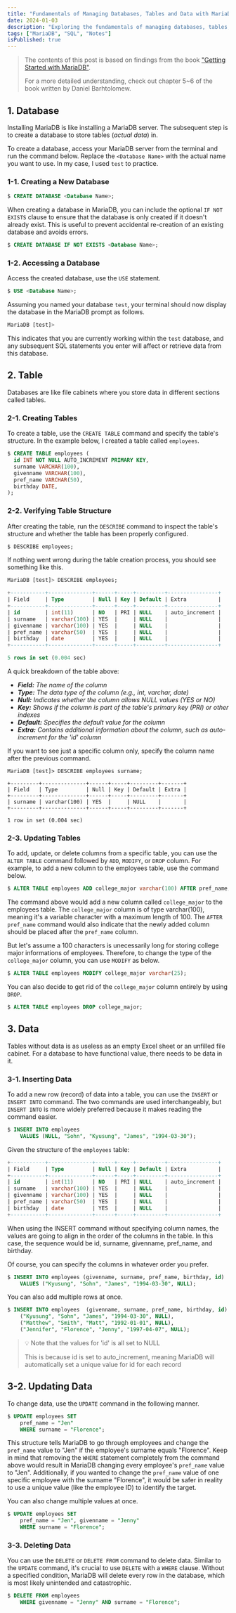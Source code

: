 ```yaml
---
title: "Fundamentals of Managing Databases, Tables and Data with MariaDB"
date: 2024-01-03
description: "Exploring the fundamentals of managing databases, tables, and data with MariaDB. Based on findings from the book 'Getter Started with MariaDB' by Daniel Bartholomew."
tags: ["MariaDB", "SQL", "Notes"]
isPublished: true
---
```


> The contents of this post is based on findings from the book ["Getting Started with MariaDB"](https://www.amazon.com/Getting-Started-MariaDB-Daniel-Bartholomew/dp/1785284126).
>
> For a more detailed understanding, check out chapter 5~6 of the book written by Daniel Barhtolomew.

## 1. Database

Installing MariaDB is like installing a MariaDB server. The subsequent step is to create a database to store tables (_actual data_) in.

To create a database, access your MariaDB server from the terminal and run the command below. Replace the `<Database Name>` with the actual name you want to use. In my case, I used `test` to practice.

### 1-1. Creating a New Database

```sql
$ CREATE DATABASE <Database Name>;
```

When creating a database in MariaDB, you can include the optional `IF NOT EXISTS` clause to ensure that the database is only created if it doesn't already exist. This is useful to prevent accidental re-creation of an existing database and avoids errors.

```sql
$ CREATE DATABASE IF NOT EXISTS <Database Name>;
```

### 1-2. Accessing a Database

Access the created database, use the `USE` statement.

```sql
$ USE <Database Name>;
```

Assuming you named your database `test`, your terminal should now display the database in the MariaDB prompt as follows.

```sql
MariaDB [test]>
```

This indicates that you are currently working within the `test` database, and any subsequent SQL statements you enter will affect or retrieve data from this database.

## 2. Table

Databases are like file cabinets where you store data in different sections called tables.

### 2-1. Creating Tables

To create a table, use the `CREATE TABLE` command and specify the table's structure. In the example below, I created a table called `employees`.

```sql
$ CREATE TABLE employees (
  id INT NOT NULL AUTO_INCREMENT PRIMARY KEY,
  surname VARCHAR(100),
  givenname VARCHAR(100),
  pref_name VARCHAR(50),
  birthday DATE,
);
```

### 2-2. Verifying Table Structure

After creating the table, run the `DESCRIBE` command to inspect the table's structure and whether the table has been properly configured.

```sql
$ DESCRIBE employees;
```

If nothing went wrong during the table creation process, you should see something like this.

```sql
MariaDB [test]> DESCRIBE employees;

+-----------+--------------+------+-----+---------+----------------+
| Field     | Type         | Null | Key | Default | Extra          |
+-----------+--------------+------+-----+---------+----------------+
| id        | int(11)      | NO   | PRI | NULL    | auto_increment |
| surname   | varchar(100) | YES  |     | NULL    |                |
| givenname | varchar(100) | YES  |     | NULL    |                |
| pref_name | varchar(50)  | YES  |     | NULL    |                |
| birthday  | date         | YES  |     | NULL    |                |
+-----------+--------------+------+-----+---------+----------------+

5 rows in set (0.004 sec)
```

A quick breakdown of the table above:

- _**Field:** The name of the column_
- _**Type:** The data type of the column (e.g., int, varchar, date)_
- _**Null:** Indicates whether the column allows NULL values (YES or NO)_
- _**Key:** Shows if the column is part of the table's primary key (PRI) or other indexes_
- _**Default:** Specifies the default value for the column_
- _**Extra:** Contains additional information about the column, such as auto-increment for the 'id' column_

If you want to see just a specific column only, specify the column name after the previous command.

```
MariaDB [test]> DESCRIBE employees surname;

+---------+--------------+------+-----+---------+-------+
| Field   | Type         | Null | Key | Default | Extra |
+---------+--------------+------+-----+---------+-------+
| surname | varchar(100) | YES  |     | NULL    |       |
+---------+--------------+------+-----+---------+-------+

1 row in set (0.004 sec)
```

### 2-3. Updating Tables

To add, update, or delete columns from a specific table, you can use the `ALTER TABLE` command followed by `ADD`, `MODIFY`, or `DROP` column. For example, to add a new column to the employees table, use the command below.

```sql
$ ALTER TABLE employees ADD college_major varchar(100) AFTER pref_name;
```

The command above would add a new column called `college_major` to the employees table. The `college_major` column is of type varchar(100), meaning it's a variable character with a maximum length of 100. The `AFTER pref_name` command would also indicate that the newly added column should be placed after the `pref_name` column.

But let's assume a 100 characters is unecessarily long for storing college major informations of employees. Therefore, to change the type of the `college_major` column, you can use `MODIFY` as below.

```sql
$ ALTER TABLE employees MODIFY college_major varchar(25);
```

You can also decide to get rid of the `college_major` column entirely by using `DROP`.

```sql
$ ALTER TABLE employees DROP college_major;
```

## 3. Data

Tables without data is as useless as an empty Excel sheet or an unfilled file cabinet. For a database to have functional value, there needs to be data in it.

### 3-1. Inserting Data

To add a new row (record) of data into a table, you can use the `INSERT` or `INSERT INTO` command. The two commands are used interchangeably, but `INSERT INTO` is more widely preferred because it makes reading the command easier.

```sql
$ INSERT INTO employees
    VALUES (NULL, "Sohn", "Kyusung", "James", "1994-03-30");
```

Given the structure of the `employees` table:

```sql
+-----------+--------------+------+-----+---------+----------------+
| Field     | Type         | Null | Key | Default | Extra          |
+-----------+--------------+------+-----+---------+----------------+
| id        | int(11)      | NO   | PRI | NULL    | auto_increment |
| surname   | varchar(100) | YES  |     | NULL    |                |
| givenname | varchar(100) | YES  |     | NULL    |                |
| pref_name | varchar(50)  | YES  |     | NULL    |                |
| birthday  | date         | YES  |     | NULL    |                |
+-----------+--------------+------+-----+---------+----------------+
```

When using the INSERT command without specifying column names, the values are going to align in the order of the columns in the table. In this case, the sequence would be id, surname, givenname, pref_name, and birthday.

Of course, you can specify the columns in whatever order you prefer.

```sql
$ INSERT INTO employees (givenname, surname, pref_name, birthday, id)
    VALUES ("Kyusung", "Sohn", "James", "1994-03-30", NULL);
```

You can also add multiple rows at once.

```sql
$ INSERT INTO employees  (givenname, surname, pref_name, birthday, id) VALUES
    ("Kyusung", "Sohn", "James", "1994-03-30", NULL),
    ("Matthew", "Smith", "Matt", "1992-01-01", NULL),
    ("Jennifer", "Florence", "Jenny", "1997-04-07", NULL);
```

> 💡 Note that the values for 'id' is all set to NULL
>
> This is because id is set to auto_increment, meaning MariaDB will automatically set a unique value for id for each record

## 3-2. Updating Data

To change data, use the `UPDATE` command in the following manner.

```sql
$ UPDATE employees SET
    pref_name = "Jen"
    WHERE surname = "Florence";
```

This structure tells MariaDB to go through employees and change the `pref_name` value to "Jen" if the employee's surname equals "Florence". Keep in mind that removing the `WHERE` statement completely from the command above would result in MariaDB changing every employee's `pref_name` value to "Jen". Additionally, if you wanted to change the `pref_name` value of one specific employee with the surname "Florence", it would be safer in reality to use a unique value (like the employee ID) to identify the target.

You can also change multiple values at once.

```sql
$ UPDATE employees SET
    pref_name = "Jen", givenname = "Jenny"
    WHERE surname = "Florence";
```

### 3-3. Deleting Data

You can use the `DELETE` or `DELETE FROM` command to delete data. Similar to the `UPDATE` command, it's crucial to use `DELETE` with a `WHERE` clause. Without a specified condition, MariaDB will delete every row in the database, which is most likely unintended and catastrophic.

```sql
$ DELETE FROM employees
    WHERE givenname = "Jenny" AND surname = "Florence";
```
